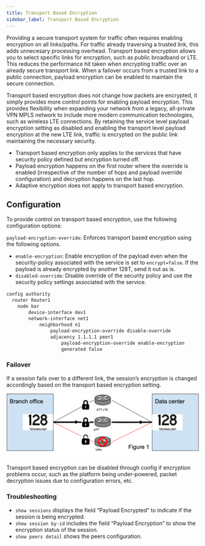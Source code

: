 ```yaml
---
title: Transport Based Encryption
sidebar_label: Transport Based Encryption
---
```


Providing a secure transport system for traffic often requires enabling encryption on all links/paths. For traffic already traversing a trusted link, this adds unnecesary processing overhead. Transport based encryption allows you to select specific links for encryption, such as public broadband or LTE. This reduces the performance hit taken when encrypting traffic over an already secure transport link. When a failover occurs from a trusted link to a public connection, payload encryption can be enabled to maintain the secure connection. 
 
Transport based encryption does not change how packets are encrypted, it simply provides more control points for enabling payload encryption. This provides flexibility when expanding your network from a legacy, all-private VPN MPLS network to include more modern communication technologies, such as wireless LTE connections. By retaining the service level payload encryption setting as disabled and enabling the transport level payload encryption at the new LTE link, traffic is encrypted on the public link maintaining the necessary security. 

- Transport based encryption only applies to the services that have security policy defined but encryption turned off.
- Payload encryption happens on the first router where the override is enabled (irrespective of the number of hops and payload override configuration) and decryption happens on the last hop.
- Adaptive encryption does not apply to transport based encryption.

## Configuration

To provide control on transport based encryption, use the following configuration options:

`payload-encryption-override`: Enforces transport based encryption using the following options.
- `enable-encryption`: Enable encryption of the payload even when the security-policy associated with the service is set to `encrypt=false`. If the payload is already encrypted by another 128T, send it out as is. 
- `disabled-override`: Disable override of the security policy and use the security policy settings associated with the service.

```
config authority
  router Router1
	node bar
	    device-interface dev1
		network-interface net1
			neighborhood n1
				payload-encryption-override disable-override
				adjacency 1.1.1.1 peer1
					payload-encryption-override enable-encryption
					generated false
```

### Failover

If a session fails over to a different link, the session’s encryption is changed accordingly based on the transport based encryption setting.

![Transport Encryption](/img/config_transport_encryption.png)

Transport based encryption can be disabled through config if encryption problems occur, such as the platform being under-powered, packet decryption issues due to configuration errors, etc.

### Troubleshooting

- `show sessions` displays the field “Payload Encrypted” to indicate if the session is being encrypted.
- `show session by-id` includes the field “Payload Encryption” to show the encryption status of the session.
- `show peers detail` shows the peers configuration.


